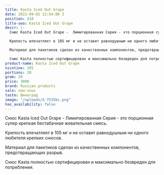 ```yaml
---
title: Kasta Iced Out Grape
date: 2022-09-02 12:54:00 Z
position: 410
title-seo: Kasta Iced Out Grape
descr: |-
  Снюс Kasta Iced Out Grape -  Лимитированная Серия - это порционная супер крепкая бестабачная жевательная смесь.

  Крепость впечатляет в 105 мг и не оставит равнодушным ни одного любителя крепких снюсов.

  Материал для пакетиков сделан из качественных компонентов, предотвращающих разрыв.

  Снюс Kasta полностью сертифицирован и максимально безвреден для потребления.
product-name: Kasta Iced Out Grape
nicotine: 105
portions: 20
gram: 20
price: 3000
brand: Russian products
sale: new-snus
taste: Виноград
image: "/uploads/5-7535bc.png"
has_availability: false
---
```


Снюс Kasta Iced Out Grape -  Лимитированная Серия - это порционная супер крепкая бестабачная жевательная смесь.

Крепость впечатляет в 105 мг и не оставит равнодушным ни одного любителя крепких снюсов.

Материал для пакетиков сделан из качественных компонентов, предотвращающих разрыв.

Снюс Kasta полностью сертифицирован и максимально безвреден для потребления.